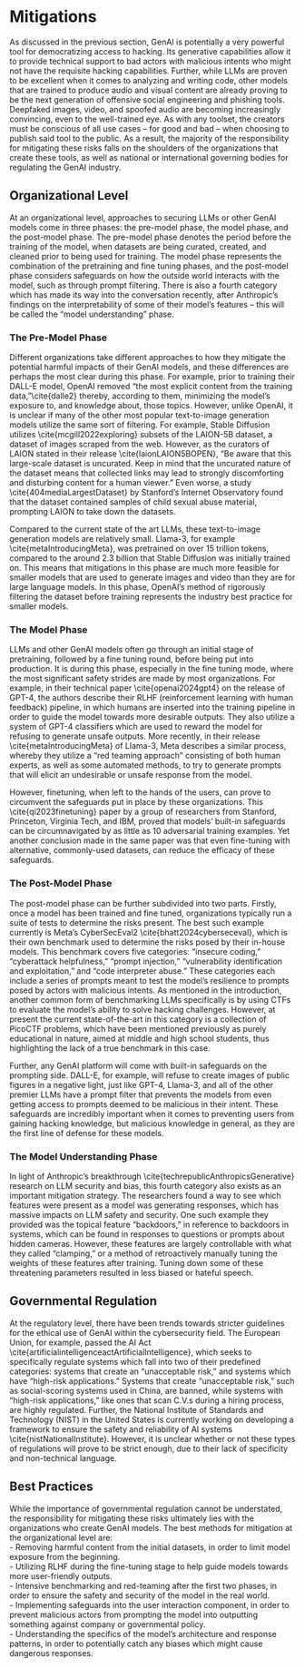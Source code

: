 # Mitigations

As discussed in the previous section, GenAI is potentially a very powerful tool for democratizing access to hacking. Its generative capabilities allow it to provide technical support to bad actors with malicious intents who might not have the requisite hacking capabilities. Further, while LLMs are proven to be excellent when it comes to analyzing and writing code, other models that are trained to produce audio and visual content are already proving to be the next generation of offensive social engineering and phishing tools. Deepfaked images, video, and spoofed audio are becoming increasingly convincing, even to the well-trained eye. As with any toolset, the creators must be conscious of all use cases – for good and bad – when choosing to publish said tool to the public. As a result, the majority of the responsibility for mitigating these risks falls on the shoulders of the organizations that create these tools, as well as national or international governing bodies for regulating the GenAI industry. 

## Organizational Level

At an organizational level, approaches to securing LLMs or other GenAI models come in three phases: the pre-model phase, the model phase, and the post-model phase. The pre-model phase denotes the period before the training of the model, when datasets are being curated, created, and cleaned prior to being used for training. The model phase represents the combination of the pretraining and fine tuning phases, and the post-model phase considers safeguards on how the outside world interacts with the model, such as through prompt filtering. There is also a fourth category which has made its way into the conversation recently, after Anthropic’s findings on the interpretability of some of their model’s features – this will be called the “model understanding” phase.

### The Pre-Model Phase

Different organizations take different approaches to how they mitigate the potential harmful impacts of their GenAI models, and these differences are perhaps the most clear during this phase. For example, prior to training their DALL-E model, OpenAI removed “the most explicit content from the training data,”\cite{dalle2} thereby, according to them, minimizing the model’s exposure to, and knowledge about, those topics. However, unlike OpenAI, it is unclear if many of the other most popular text-to-image generation models utilize the same sort of filtering. For example, Stable Diffusion utilizes \cite{mcgill2022exploring} subsets of the LAION-5B dataset, a dataset of images scraped from the web. However, as the curators of LAION stated in their release \cite{laionLAION5BOPEN}, “Be aware that this large-scale dataset is uncurated. Keep in mind that the uncurated nature of the dataset means that collected links may lead to strongly discomforting and disturbing content for a human viewer.” Even worse, a study \cite{404mediaLargestDataset} by Stanford’s Internet Observatory found that the dataset contained samples of child sexual abuse material, prompting LAION to take down the datasets. 

Compared to the current state of the art LLMs, these text-to-image generation models are relatively small. Llama-3, for example \cite{metaIntroducingMeta}, was pretrained on over 15 trillion tokens, compared to the around 2.3 billion that Stable Diffusion was initially trained on. This means that mitigations in this phase are much more feasible for smaller models that are used to generate images and video than they are for large language models. In this phase, OpenAI’s method of rigorously filtering the dataset before training represents the industry best practice for smaller models. 

### The Model Phase
LLMs and other GenAI models often go through an initial stage of pretraining, followed by a fine tuning round, before being put into production. It is during this phase, especially in the fine tuning mode, where the most significant safety strides are made by most organizations. For example, in their technical paper \cite{openai2024gpt4} on the release of GPT-4, the authors describe their RLHF (reinforcement learning with human feedback) pipeline, in which humans are inserted into the training pipeline in order to guide the model towards more desirable outputs. They also utilize a system of GPT-4 classifiers which are used to reward the model for refusing to generate unsafe outputs. More recently, in their release \cite{metaIntroducingMeta} of Llama-3, Meta describes a similar process, whereby they utilize a “red teaming approach” consisting of both human experts, as well as some automated methods, to try to generate prompts that will elicit an undesirable or unsafe response from the model. 

However, finetuning, when left to the hands of the users, can prove to circumvent the safeguards put in place by these organizations. This \cite{qi2023finetuning} paper by a group of researchers from Stanford, Princeton, Virginia Tech, and IBM, proved that models’ built-in safeguards can be circumnavigated by as little as 10 adversarial training examples. Yet another conclusion made in the same paper was that even fine-tuning with alternative, commonly-used datasets, can reduce the efficacy of these safeguards. 

### The Post-Model Phase 
The post-model phase can be further subdivided into two parts. Firstly, once a model has been trained and fine tuned, organizations typically run a suite of tests to determine the risks present. The best such example currently is Meta’s CyberSecEval2 \cite{bhatt2024cyberseceval}, which is their own benchmark used to determine the risks posed by their in-house models. This benchmark covers five categories: “insecure coding,” “cyberattack helpfulness,” “prompt injection,” “vulnerability identification and exploitation,” and “code interpreter abuse.” These categories each include a series of prompts meant to test the model’s resilience to prompts posed by actors with malicious intents. As mentioned in the introduction, another common form of benchmarking LLMs specifically is by using CTFs to evaluate the model’s ability to solve hacking challenges. However, at present the current state-of-the-art in this category is a collection of PicoCTF problems, which have been mentioned previously as purely educational in nature, aimed at middle and high school students, thus highlighting the lack of a true benchmark in this case. 

Further, any GenAI platform will come with built-in safeguards on the prompting side. DALL-E, for example, will refuse to create images of public figures in a negative light, just like GPT-4, Llama-3, and all of the other premier LLMs have a prompt filter that prevents the models from even getting access to prompts deemed to be malicious in their intent. These safeguards are incredibly important when it comes to preventing users from gaining hacking knowledge, but malicious knowledge in general, as they are the first line of defense for these models. 
### The Model Understanding Phase 
In light of Anthropic’s breakthrough \cite{techrepublicAnthropicsGenerative} research on LLM security and bias, this fourth category also exists as an important mitigation strategy. The researchers found a way to see which features were present as a model was generating responses, which has massive impacts on LLM safety and security. One such example they provided was the topical feature “backdoors,” in reference to backdoors in systems, which can be found in responses to questions or prompts about hidden cameras. However, these features are largely controllable with what they called “clamping,” or a method of retroactively manually tuning the weights of these features after training. Tuning down some of these threatening parameters resulted in less biased or hateful speech. 

## Governmental Regulation 
At the regulatory level, there have been trends towards stricter guidelines for the ethical use of GenAI within the cybersecurity field. The European Union, for example, passed the AI Act \cite{artificialintelligenceactArtificialIntelligence}, which seeks to specifically regulate systems which fall into two of their predefined categories: systems that create an “unacceptable risk,” and systems which have “high-risk applications.” Systems that create “unacceptable risk,” such as social-scoring systems used in China, are banned, while systems with “high-risk applications,” like ones that scan C.V.s during a hiring process, are highly regulated. Further, the National Institute of Standards and Technology (NIST) in the United States is currently working on developing a framework to ensure the safety and reliability of AI systems \cite{nistNationalInstitute}. However, it is unclear whether or not these types of regulations will prove to be strict enough, due to their lack of specificity and non-technical language.

## Best Practices 
While the importance of governmental regulation cannot be understated, the responsibility for mitigating these risks ultimately lies with the organizations who create GenAI models. The best methods for mitigation at the organizational level are: \
    - Removing harmful content from the initial datasets, in order to limit model exposure from the beginning. \
    - Utilizing RLHF during the fine-tuning stage to help guide models towards more user-friendly outputs. \
    - Intensive benchmarking and red-teaming after the first two phases, in order to ensure the safety and security of the model in the real world. \
    - Implementing safeguards into the user interaction component, in order to prevent malicious actors from prompting the model into outputting something against company or governmental policy. \
    - Understanding the specifics of the model’s architecture and response patterns, in order to potentially catch any biases which might cause dangerous responses. 
